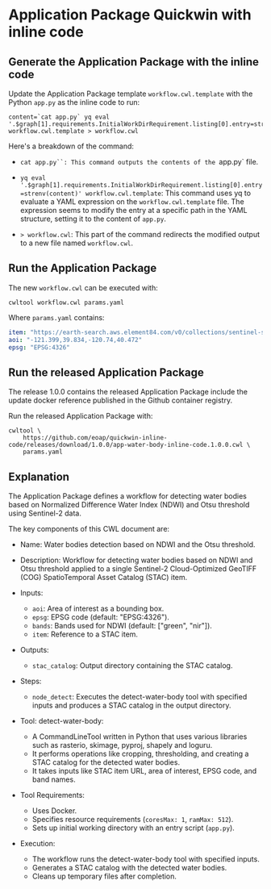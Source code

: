 # Application Package Quickwin with inline code

## Generate the Application Package with the inline code

Update the Application Package template `workflow.cwl.template` with the Python `app.py` as the inline code to run:

```
content=`cat app.py` yq eval '.$graph[1].requirements.InitialWorkDirRequirement.listing[0].entry=strenv(content)' workflow.cwl.template > workflow.cwl
```

Here's a breakdown of the command:

* `cat app.py``: This command outputs the contents of the `app.py` file.

* `yq eval '.$graph[1].requirements.InitialWorkDirRequirement.listing[0].entry=strenv(content)' workflow.cwl.template`: This command uses yq to evaluate a YAML expression on the `workflow.cwl.template` file. The expression seems to modify the entry at a specific path in the YAML structure, setting it to the content of `app.py`.

* `> workflow.cwl`: This part of the command redirects the modified output to a new file named `workflow.cwl`.

## Run the Application Package

The new `workflow.cwl` can be executed with:

```
cwltool workflow.cwl params.yaml
```

Where `params.yaml` contains:

```yaml
item: "https://earth-search.aws.element84.com/v0/collections/sentinel-s2-l2a-cogs/items/S2B_10TFK_20210713_0_L2A"
aoi: "-121.399,39.834,-120.74,40.472"
epsg: "EPSG:4326"
```

## Run the released Application Package

The release 1.0.0 contains the released Application Package include the update docker reference published in the Github container registry.

Run the released Application Package with:

```
cwltool \
    https://github.com/eoap/quickwin-inline-code/releases/download/1.0.0/app-water-body-inline-code.1.0.0.cwl \
    params.yaml 
```

## Explanation

The Application Package defines a workflow for detecting water bodies based on Normalized Difference Water Index (NDWI) and Otsu threshold using Sentinel-2 data.

The key components of this CWL document are:

* Name: Water bodies detection based on NDWI and the Otsu threshold.
* Description: Workflow for detecting water bodies based on NDWI and Otsu threshold applied to a single Sentinel-2 Cloud-Optimized GeoTIFF (COG) SpatioTemporal Asset Catalog (STAC) item.
* Inputs:

    * `aoi`: Area of interest as a bounding box.
    * `epsg`: EPSG code (default: "EPSG:4326").
    * `bands`: Bands used for NDWI (default: ["green", "nir"]).
    * `item`: Reference to a STAC item.

* Outputs:

    * `stac_catalog`: Output directory containing the STAC catalog.

* Steps:

    * `node_detect`: Executes the detect-water-body tool with specified inputs and produces a STAC catalog in the output directory.

* Tool: detect-water-body:

    * A CommandLineTool written in Python that uses various libraries such as rasterio, skimage, pyproj, shapely and loguru.
    * It performs operations like cropping, thresholding, and creating a STAC catalog for the detected water bodies.
    * It takes inputs like STAC item URL, area of interest, EPSG code, and band names.

* Tool Requirements:

    * Uses Docker.
    * Specifies resource requirements (`coresMax: 1`, `ramMax: 512`).
    * Sets up initial working directory with an entry script (`app.py`).

* Execution:

    * The workflow runs the detect-water-body tool with specified inputs.
    * Generates a STAC catalog with the detected water bodies.
    * Cleans up temporary files after completion.

